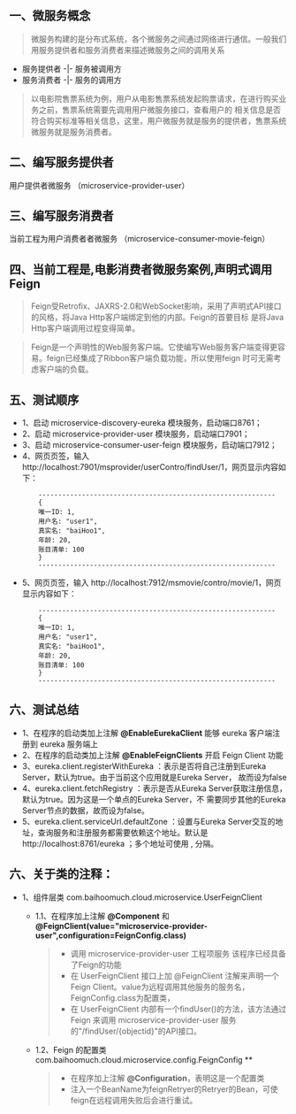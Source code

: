 
## 一、微服务概念
> 微服务构建的是分布式系统，各个微服务之间通过网络进行通信。一般我们用服务提供者和服务消费者来描述微服务之间的调用关系

* 服务提供者	-|- 服务被调用方
* 服务消费者	-|- 服务的调用方
		
> 以电影院售票系统为例，用户从电影售票系统发起购票请求，在进行购买业务之前，售票系统需要先调用用户微服务接口，查看用户的
> 相关信息是否符合购买标准等相关信息，这里，用户微服务就是服务的提供者，售票系统微服务就是服务消费者。

## 二、编写服务提供者
	
 用户提供者微服务 （microservice-provider-user）

## 三、编写服务消费者

 当前工程为用户消费者者微服务 （microservice-consumer-movie-feign）
 
## 四、当前工程是,电影消费者微服务案例,声明式调用Feign
> Feign受Retrofix、JAXRS-2.0和WebSocket影响，采用了声明式API接口的风格，将Java Http客户端绑定到他的内部。Feign的首要目标
是将Java Http客户端调用过程变得简单。
	
> Feign是一个声明性的Web服务客户端。它使编写Web服务客户端变得更容易。feign已经集成了Ribbon客户端负载功能，所以使用feign
时可无需考虑客户端的负载。

## 五、测试顺序

* 1、启动  microservice-discovery-eureka 模块服务，启动端口8761；
* 2、启动  microservice-provider-user 模块服务，启动端口7901；
* 3、启动  microservice-consumer-user-feign 模块服务，启动端口7912；
* 4、网页页签，输入 http://localhost:7901/msprovider/userContro/findUser/1，网页显示内容如下：
    ```
        ------------------------------------------------------------
        {
        唯一ID: 1,
        用户名: "user1",
        真实名: "baiHoo1",
        年龄: 20,
        账目清单: 100
        }
        ------------------------------------------------------------
    ```
* 5、网页页签，输入 http://localhost:7912/msmovie/contro/movie/1，网页显示内容如下：
    ```
        ------------------------------------------------------------
        {
        唯一ID: 1,
        用户名: "user1",
        真实名: "baiHoo1",
        年龄: 20,
        账目清单: 100
        }
        ------------------------------------------------------------
    ```
## 六、测试总结
* 1、在程序的启动类加上注解 **@EnableEurekaClient** 能够 eureka 客户端注册到 eureka 服务端上
* 2、在程序的启动类加上注解 **@EnableFeignClients** 开启 Feign Client 功能
* 3、eureka.client.registerWithEureka ：表示是否将自己注册到Eureka Server，默认为true。由于当前这个应用就是Eureka Server，
故而设为false
* 4、eureka.client.fetchRegistry ：表示是否从Eureka Server获取注册信息，默认为true。因为这是一个单点的Eureka Server，不
需要同步其他的Eureka Server节点的数据，故而设为false。
* 5、eureka.client.serviceUrl.defaultZone ：设置与Eureka Server交互的地址，查询服务和注册服务都需要依赖这个地址。默认是
http://localhost:8761/eureka ；多个地址可使用 , 分隔。

## 六、关于类的注释：
* 1、组件层类 com.baihoomuch.cloud.microservice.UserFeignClient
    + 1.1、在程序加上注解 **@Component** 和 **@FeignClient(value="microservice-provider-user",configuration=FeignConfig.class)**
        > - 调用 microservice-provider-user 工程项服务 该程序已经具备了Feign的功能
        > - 在 UserFeignClient 接口上加 @FeignClient 注解来声明一个Feign Client。value为远程调用其他服务的服务名，
        FeignConfig.class为配置类，
        > - 在 UserFeignClient 内部有一个findUser()的方法，该方法通过 Feign 来调用 microservice-provider-user 服务的"/findUser/{objectid}"的API接口。
        
    + 1.2、Feign 的配置类 com.baihoomuch.cloud.microservice.config.FeignConfig **
        > - 在程序加上注解 **@Configuration**，表明这是一个配置类
        > - 注入一个BeanName为feignRetryer的Retryer的Bean，可使feign在远程调用失败后会进行重试。